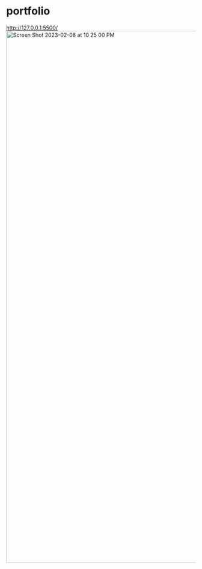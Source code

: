 # portfolio
http://127.0.0.1:5500/
<img width="1413" alt="Screen Shot 2023-02-08 at 10 25 00 PM" src="https://user-images.githubusercontent.com/106827642/217710237-654813ca-01f2-4316-bda4-9102e804ced5.png">

